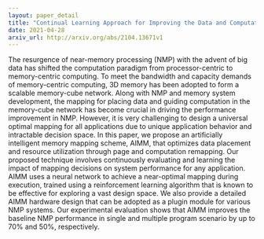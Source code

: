 ```yaml
---
layout: paper_detail
title: "Continual Learning Approach for Improving the Data and Computation Mapping in Near-Memory Processing System"
date: 2021-04-28
arxiv_url: http://arxiv.org/abs/2104.13671v1
---
```


The resurgence of near-memory processing (NMP) with the advent of big data has shifted the computation paradigm from processor-centric to memory-centric computing. To meet the bandwidth and capacity demands of memory-centric computing, 3D memory has been adopted to form a scalable memory-cube network. Along with NMP and memory system development, the mapping for placing data and guiding computation in the memory-cube network has become crucial in driving the performance improvement in NMP. However, it is very challenging to design a universal optimal mapping for all applications due to unique application behavior and intractable decision space. In this paper, we propose an artificially intelligent memory mapping scheme, AIMM, that optimizes data placement and resource utilization through page and computation remapping. Our proposed technique involves continuously evaluating and learning the impact of mapping decisions on system performance for any application. AIMM uses a neural network to achieve a near-optimal mapping during execution, trained using a reinforcement learning algorithm that is known to be effective for exploring a vast design space. We also provide a detailed AIMM hardware design that can be adopted as a plugin module for various NMP systems. Our experimental evaluation shows that AIMM improves the baseline NMP performance in single and multiple program scenario by up to 70% and 50%, respectively.
